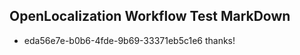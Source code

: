 ## OpenLocalization Workflow Test MarkDown
* eda56e7e-b0b6-4fde-9b69-33371eb5c1e6 
thanks!<!--HONumber=Mar16_HO3-->
